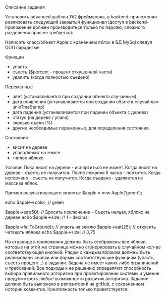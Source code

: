 Описание задания

Установить advanced шаблон Yii2 фреймворка, в backend-приложении реализовать следующий закрытый функционал (доступ в backend-приложение должен производиться только по паролю, сложного разделения прав не требуется):

Написать класс/объект Apple с хранением яблок в БД MySql следуя ООП парадигме.

Функции
- упасть
- съесть ($percent - процент откушенной части)
- удалить (когда полностью съедено)

Переменные
- цвет (устанавливается при создании объекта случайным)
- дата появления (устанавливается при создании объекта случайным unixTmeStamp)
- дата падения (устанавливается при падении объекта с дерева)
- статус (на дереве / упало)
- сколько съели (%)
- другие необходимые переменные, для определения состояния.

Состояния
- висит на дереве
- упало/лежит на земле
- гнилое яблоко

Условия
Пока висит на дереве - испортиться не может.
Когда висит на дереве - съесть не получится.
После лежания 5 часов - портится.
Когда испорчено - съесть не получится.
Когда съедено - удаляется из массива яблок.

Пример результирующего скрипта:
$apple = new Apple('green');

echo $apple->color; // green

$apple->eat(50); // Бросить исключение - Съесть нельзя, яблоко на дереве
echo $apple->size; // 1 - decimal

$apple->fallToGround(); // упасть на землю
$apple->eat(25); // откусить четверть яблока
echo $apple->size; // 0,75

На странице в приложении должны быть отображены все яблоки, которые на этой же странице можно сгенерировать в случайном кол-ве соответствующей кнопкой.
Рядом с каждым яблоком должны быть реализованы кнопки или формы соответствующие функциям (упасть, съесть  процент…) в задании.
Задача не имеет каких-либо ограничений и требований. Все подходы к ее решению определяют способность выбора правильного алгоритма при проектировании системы и умение предусмотреть любые возможности развития алгоритма. Задание должно быть выложено в репозиторий на gitHub, с сохранением истории коммитов. Креативность только приветствуется.
